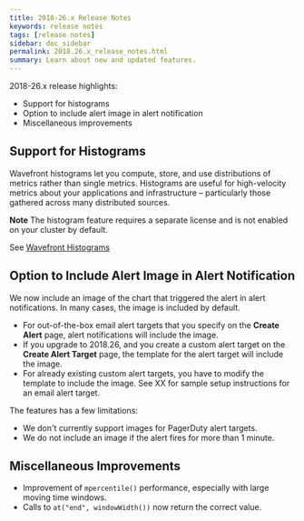 ```yaml
---
title: 2018-26.x Release Notes
keywords: release notes
tags: [release notes]
sidebar: doc_sidebar
permalink: 2018.26.x_release_notes.html
summary: Learn about new and updated features.
---
```


2018-26.x release highlights:
* Support for histograms
* Option to include alert image in alert notification
* Miscellaneous improvements


## Support for Histograms
Wavefront histograms let you compute, store, and use distributions of metrics rather than single metrics. Histograms are useful for high-velocity metrics about your applications and infrastructure – particularly those gathered across many distributed sources.

**Note** The histogram feature requires a separate license and is not enabled on your cluster by default.

See [Wavefront Histograms](https://docs.wavefront.com/proxies_histograms.html)

## Option to Include Alert Image in Alert Notification

We now include an image of the chart that triggered the alert in alert notifications. In many cases, the image is included by default.
* For out-of-the-box email alert targets that you specify on the **Create Alert** page, alert notifications will include the image.
* If you upgrade to 2018.26, and you create a custom alert target on the **Create Alert Target** page, the template for the alert target will include the image.
* For already existing custom alert targets, you have to modify the template to include the image.  See XX for sample setup instructions for an email alert target.

The features has a few limitations:
* We don't currently support images for PagerDuty alert targets.
* We do not include an image if the alert fires for more than 1 minute. 

## Miscellaneous Improvements

* Improvement of `mpercentile()` performance, especially with large moving time windows.
* Calls to `at("end", windowWidth())` now return the correct value.
